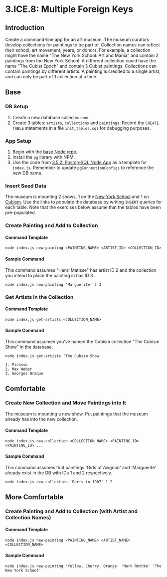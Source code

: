 # 3.ICE.8: Multiple Foreign Keys

## Introduction

Create a command-line app for an art museum. The museum curators develop collections for paintings to be part of. Collection names can reflect their school, art movement, years, or donors. For example, a collection might have the name "The New York School: Art and Mania" and contain 2 paintings from the New York School. A different collection could have the name "The Cubist Epoch" and contain 3 Cubist paintings. Collections can contain paintings by different artists. A painting is credited to a single artist, and can only be part of 1 collection at a time.

## Base

### DB Setup

1. Create a new database called `museum`.
2. Create 3 tables: `artists`, `collections` and `paintings`. Record the `CREATE TABLE` statements in a file `init_tables.sql` for debugging purposes.

### App Setup

1. Begin with the [base Node repo.](https://github.com/rocketacademy/base-node-bootcamp)
2. Install the `pg` library with NPM.
3. Use the code from [3.5.2: PostgreSQL Node App](../3.4-sql-applications/3.4.2-postgresql-node-app.md#select) as a template for `index.js`. Remember to update `pgConnectionConfigs` to reference the new DB name.

### Insert Seed Data

The museum is mounting 2 shows, 1 on the [New York School](https://www.wikiart.org/en/artists-by-painting-school/new-york-school) and 1 on [Cubism](https://www.wikiart.org/en/artists-by-art-movement/cubism). Use the links to populate the database by writing `INSERT` queries for each table. Note that the exercises below assume that the tables have been pre-populated.

### Create Painting and Add to Collection

#### Command Template

```text
node index.js new-painting <PAINTING_NAME> <ARTIST_ID> <COLLECTION_ID>
```

#### Sample Command

This command assumes "Henri Matisse" has artist ID 2 and the collection you intend to place the painting in has ID 3.

```text
node index.js new-painting 'Marguerite' 2 3
```

### Get Artists in the Collection

#### Command Template

```text
node index.js get-artists <COLLECTION_NAME>
```

#### Sample Command

This command assumes you've named the Cubism collection "The Cubism Show" in the database.

```text
node index.js get-artists 'The Cubism Show'
```

```text
1. Picasso
2. Max Weber
3. Georges Braque
```

## Comfortable

### Create New Collection and Move Paintings into It

The museum is mounting a new show. Put paintings that the museum already has into the new collection.

#### Command Template

```text
node index.js new-collection <COLLECTION_NAME> <PAINTING_ID> <PAINTING_ID> ...
```

#### Sample Command

This command assumes that paintings 'Girls of Avignon' and 'Marguerite' already exist in the DB with IDs 1 and 2 respectively.

```text
node index.js new-collection 'Paris in 1907' 1 2
```

## More Comfortable

### Create Painting and Add to Collection \(with Artist and Collection Names\)

#### Command Template

```text
node index.js new-painting <PAINTING_NAME> <ARTIST_NAME> <COLLECTION_NAME>
```

#### Sample Command

```text
node index.js new-painting 'Yellow, Cherry, Orange' 'Mark Rothko' 'The New York School'
```

